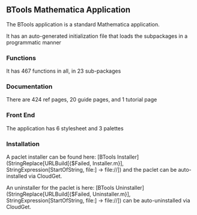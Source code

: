 ## BTools Mathematica Application

The BTools application is a standard Mathematica application.

It has an auto-generated initialization file that loads the subpackages in a programmatic manner

### Functions

It has 467 functions in all, in 23 sub-packages

### Documentation

There are 424 ref pages, 20 guide pages, and 1 tutorial page

### Front End

The application has 6 stylesheet and 3 palettes

### Installation

A paclet installer can be found here: [BTools Installer](StringReplace[URLBuild[{$Failed, Installer.m}], StringExpression[StartOfString, file:] -> file://]) and the paclet can be auto-installed via CloudGet.

An uninstaller for the paclet is here: [BTools Uninstaller](StringReplace[URLBuild[{$Failed, Uninstaller.m}], StringExpression[StartOfString, file:] -> file://]) can be auto-uninstalled via CloudGet.